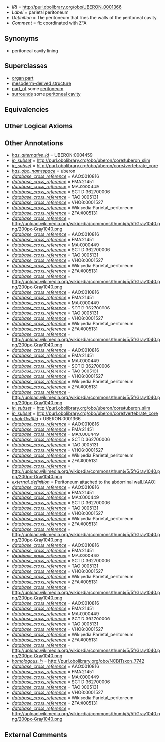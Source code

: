  * *IRI* = http://purl.obolibrary.org/obo/UBERON_0001366
 * *Label* = parietal peritoneum
 * *Definition* = The peritoneum that lines the walls of the peritoneal cavity.
 * *Comment* = fix coordinated with ZFA

## Synonyms

 * peritoneal cavity lining

## Superclasses

 * [organ part](../../UBERON/64/UBERON_0000064.md)
 * [mesoderm-derived structure](../../UBERON/20/UBERON_0004120.md)
 * [part_of](../../BFO/50/BFO_0000050.md) some [peritoneum](../../UBERON/58/UBERON_0002358.md)
 * [surrounds](../../RO/21/RO_0002221.md) some [peritoneal cavity](../../UBERON/79/UBERON_0001179.md)

## Equivalencies


## Other Logical Axioms


## Other Annotations

 * *[has_alternative_id](../../Id/oboInOwl#hasAlternativeId.md)* = UBERON:0004459
 * *[in_subset](../../et/oboInOwl#inSubset.md)* = http://purl.obolibrary.org/obo/uberon/core#uberon_slim
 * *[in_subset](../../et/oboInOwl#inSubset.md)* = http://purl.obolibrary.org/obo/uberon/core#vertebrate_core
 * *[has_obo_namespace](../../ce/oboInOwl#hasOBONamespace.md)* = uberon
 * *[database_cross_reference](../../ef/oboInOwl#hasDbXref.md)* = AAO:0010816
 * *[database_cross_reference](../../ef/oboInOwl#hasDbXref.md)* = FMA:21451
 * *[database_cross_reference](../../ef/oboInOwl#hasDbXref.md)* = MA:0000449
 * *[database_cross_reference](../../ef/oboInOwl#hasDbXref.md)* = SCTID:362700006
 * *[database_cross_reference](../../ef/oboInOwl#hasDbXref.md)* = TAO:0005131
 * *[database_cross_reference](../../ef/oboInOwl#hasDbXref.md)* = VHOG:0001527
 * *[database_cross_reference](../../ef/oboInOwl#hasDbXref.md)* = Wikipedia:Parietal_peritoneum
 * *[database_cross_reference](../../ef/oboInOwl#hasDbXref.md)* = ZFA:0005131
 * *[database_cross_reference](../../ef/oboInOwl#hasDbXref.md)* = http://upload.wikimedia.org/wikipedia/commons/thumb/5/5f/Gray1040.png/200px-Gray1040.png
 * *[database_cross_reference](../../ef/oboInOwl#hasDbXref.md)* = AAO:0010816
 * *[database_cross_reference](../../ef/oboInOwl#hasDbXref.md)* = FMA:21451
 * *[database_cross_reference](../../ef/oboInOwl#hasDbXref.md)* = MA:0000449
 * *[database_cross_reference](../../ef/oboInOwl#hasDbXref.md)* = SCTID:362700006
 * *[database_cross_reference](../../ef/oboInOwl#hasDbXref.md)* = TAO:0005131
 * *[database_cross_reference](../../ef/oboInOwl#hasDbXref.md)* = VHOG:0001527
 * *[database_cross_reference](../../ef/oboInOwl#hasDbXref.md)* = Wikipedia:Parietal_peritoneum
 * *[database_cross_reference](../../ef/oboInOwl#hasDbXref.md)* = ZFA:0005131
 * *[database_cross_reference](../../ef/oboInOwl#hasDbXref.md)* = http://upload.wikimedia.org/wikipedia/commons/thumb/5/5f/Gray1040.png/200px-Gray1040.png
 * *[database_cross_reference](../../ef/oboInOwl#hasDbXref.md)* = AAO:0010816
 * *[database_cross_reference](../../ef/oboInOwl#hasDbXref.md)* = FMA:21451
 * *[database_cross_reference](../../ef/oboInOwl#hasDbXref.md)* = MA:0000449
 * *[database_cross_reference](../../ef/oboInOwl#hasDbXref.md)* = SCTID:362700006
 * *[database_cross_reference](../../ef/oboInOwl#hasDbXref.md)* = TAO:0005131
 * *[database_cross_reference](../../ef/oboInOwl#hasDbXref.md)* = VHOG:0001527
 * *[database_cross_reference](../../ef/oboInOwl#hasDbXref.md)* = Wikipedia:Parietal_peritoneum
 * *[database_cross_reference](../../ef/oboInOwl#hasDbXref.md)* = ZFA:0005131
 * *[database_cross_reference](../../ef/oboInOwl#hasDbXref.md)* = http://upload.wikimedia.org/wikipedia/commons/thumb/5/5f/Gray1040.png/200px-Gray1040.png
 * *[database_cross_reference](../../ef/oboInOwl#hasDbXref.md)* = AAO:0010816
 * *[database_cross_reference](../../ef/oboInOwl#hasDbXref.md)* = FMA:21451
 * *[database_cross_reference](../../ef/oboInOwl#hasDbXref.md)* = MA:0000449
 * *[database_cross_reference](../../ef/oboInOwl#hasDbXref.md)* = SCTID:362700006
 * *[database_cross_reference](../../ef/oboInOwl#hasDbXref.md)* = TAO:0005131
 * *[database_cross_reference](../../ef/oboInOwl#hasDbXref.md)* = VHOG:0001527
 * *[database_cross_reference](../../ef/oboInOwl#hasDbXref.md)* = Wikipedia:Parietal_peritoneum
 * *[database_cross_reference](../../ef/oboInOwl#hasDbXref.md)* = ZFA:0005131
 * *[database_cross_reference](../../ef/oboInOwl#hasDbXref.md)* = http://upload.wikimedia.org/wikipedia/commons/thumb/5/5f/Gray1040.png/200px-Gray1040.png
 * *[in_subset](../../et/oboInOwl#inSubset.md)* = http://purl.obolibrary.org/obo/uberon/core#uberon_slim
 * *[in_subset](../../et/oboInOwl#inSubset.md)* = http://purl.obolibrary.org/obo/uberon/core#vertebrate_core
 * *[oboInOwl#id](../../id/oboInOwl#id.md)* = UBERON:0001366
 * *[database_cross_reference](../../ef/oboInOwl#hasDbXref.md)* = AAO:0010816
 * *[database_cross_reference](../../ef/oboInOwl#hasDbXref.md)* = FMA:21451
 * *[database_cross_reference](../../ef/oboInOwl#hasDbXref.md)* = MA:0000449
 * *[database_cross_reference](../../ef/oboInOwl#hasDbXref.md)* = SCTID:362700006
 * *[database_cross_reference](../../ef/oboInOwl#hasDbXref.md)* = TAO:0005131
 * *[database_cross_reference](../../ef/oboInOwl#hasDbXref.md)* = VHOG:0001527
 * *[database_cross_reference](../../ef/oboInOwl#hasDbXref.md)* = Wikipedia:Parietal_peritoneum
 * *[database_cross_reference](../../ef/oboInOwl#hasDbXref.md)* = ZFA:0005131
 * *[database_cross_reference](../../ef/oboInOwl#hasDbXref.md)* = http://upload.wikimedia.org/wikipedia/commons/thumb/5/5f/Gray1040.png/200px-Gray1040.png
 * *[external_definition](../../UBPROP/01/UBPROP_0000001.md)* = Peritoneum attached to the abdominal wall.[AAO]
 * *[database_cross_reference](../../ef/oboInOwl#hasDbXref.md)* = AAO:0010816
 * *[database_cross_reference](../../ef/oboInOwl#hasDbXref.md)* = FMA:21451
 * *[database_cross_reference](../../ef/oboInOwl#hasDbXref.md)* = MA:0000449
 * *[database_cross_reference](../../ef/oboInOwl#hasDbXref.md)* = SCTID:362700006
 * *[database_cross_reference](../../ef/oboInOwl#hasDbXref.md)* = TAO:0005131
 * *[database_cross_reference](../../ef/oboInOwl#hasDbXref.md)* = VHOG:0001527
 * *[database_cross_reference](../../ef/oboInOwl#hasDbXref.md)* = Wikipedia:Parietal_peritoneum
 * *[database_cross_reference](../../ef/oboInOwl#hasDbXref.md)* = ZFA:0005131
 * *[database_cross_reference](../../ef/oboInOwl#hasDbXref.md)* = http://upload.wikimedia.org/wikipedia/commons/thumb/5/5f/Gray1040.png/200px-Gray1040.png
 * *[database_cross_reference](../../ef/oboInOwl#hasDbXref.md)* = AAO:0010816
 * *[database_cross_reference](../../ef/oboInOwl#hasDbXref.md)* = FMA:21451
 * *[database_cross_reference](../../ef/oboInOwl#hasDbXref.md)* = MA:0000449
 * *[database_cross_reference](../../ef/oboInOwl#hasDbXref.md)* = SCTID:362700006
 * *[database_cross_reference](../../ef/oboInOwl#hasDbXref.md)* = TAO:0005131
 * *[database_cross_reference](../../ef/oboInOwl#hasDbXref.md)* = VHOG:0001527
 * *[database_cross_reference](../../ef/oboInOwl#hasDbXref.md)* = Wikipedia:Parietal_peritoneum
 * *[database_cross_reference](../../ef/oboInOwl#hasDbXref.md)* = ZFA:0005131
 * *[database_cross_reference](../../ef/oboInOwl#hasDbXref.md)* = http://upload.wikimedia.org/wikipedia/commons/thumb/5/5f/Gray1040.png/200px-Gray1040.png
 * *[database_cross_reference](../../ef/oboInOwl#hasDbXref.md)* = AAO:0010816
 * *[database_cross_reference](../../ef/oboInOwl#hasDbXref.md)* = FMA:21451
 * *[database_cross_reference](../../ef/oboInOwl#hasDbXref.md)* = MA:0000449
 * *[database_cross_reference](../../ef/oboInOwl#hasDbXref.md)* = SCTID:362700006
 * *[database_cross_reference](../../ef/oboInOwl#hasDbXref.md)* = TAO:0005131
 * *[database_cross_reference](../../ef/oboInOwl#hasDbXref.md)* = VHOG:0001527
 * *[database_cross_reference](../../ef/oboInOwl#hasDbXref.md)* = Wikipedia:Parietal_peritoneum
 * *[database_cross_reference](../../ef/oboInOwl#hasDbXref.md)* = ZFA:0005131
 * *[database_cross_reference](../../ef/oboInOwl#hasDbXref.md)* = http://upload.wikimedia.org/wikipedia/commons/thumb/5/5f/Gray1040.png/200px-Gray1040.png
 * *[homologous_in](../../core#homologous/in/core#homologous_in.md)* = http://purl.obolibrary.org/obo/NCBITaxon_7742
 * *[database_cross_reference](../../ef/oboInOwl#hasDbXref.md)* = AAO:0010816
 * *[database_cross_reference](../../ef/oboInOwl#hasDbXref.md)* = FMA:21451
 * *[database_cross_reference](../../ef/oboInOwl#hasDbXref.md)* = MA:0000449
 * *[database_cross_reference](../../ef/oboInOwl#hasDbXref.md)* = SCTID:362700006
 * *[database_cross_reference](../../ef/oboInOwl#hasDbXref.md)* = TAO:0005131
 * *[database_cross_reference](../../ef/oboInOwl#hasDbXref.md)* = VHOG:0001527
 * *[database_cross_reference](../../ef/oboInOwl#hasDbXref.md)* = Wikipedia:Parietal_peritoneum
 * *[database_cross_reference](../../ef/oboInOwl#hasDbXref.md)* = ZFA:0005131
 * *[database_cross_reference](../../ef/oboInOwl#hasDbXref.md)* = http://upload.wikimedia.org/wikipedia/commons/thumb/5/5f/Gray1040.png/200px-Gray1040.png

## External Comments


